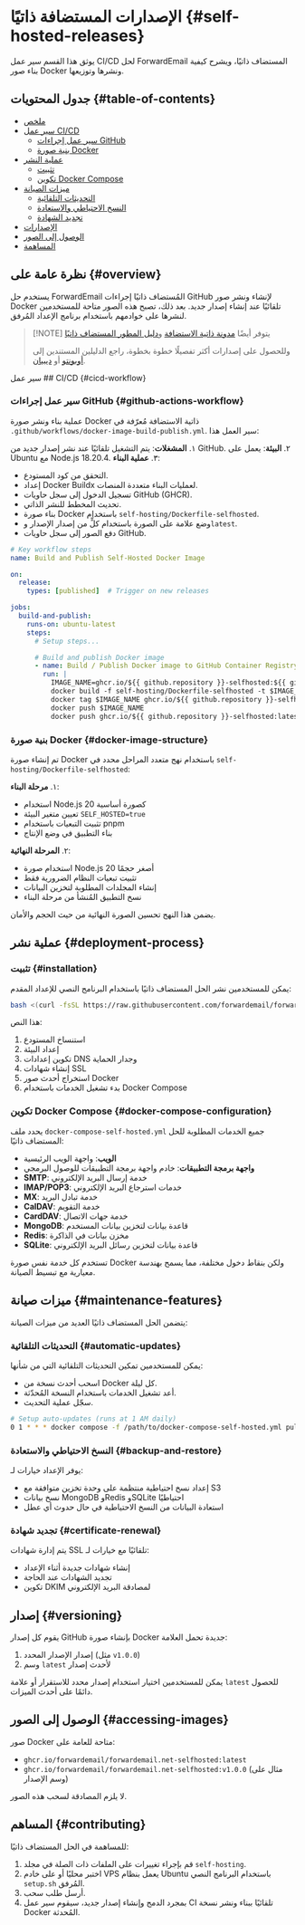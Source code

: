 # الإصدارات المستضافة ذاتيًا {#self-hosted-releases}

يوثق هذا القسم سير عمل CI/CD لحل ForwardEmail المستضاف ذاتيًا، ويشرح كيفية بناء صور Docker ونشرها وتوزيعها.

## جدول المحتويات {#table-of-contents}

* [ملخص](#overview)
* [سير عمل CI/CD](#cicd-workflow)
  * [سير عمل إجراءات GitHub](#github-actions-workflow)
  * [بنية صورة Docker](#docker-image-structure)
* [عملية النشر](#deployment-process)
  * [تثبيت](#installation)
  * [تكوين Docker Compose](#docker-compose-configuration)
* [ميزات الصيانة](#maintenance-features)
  * [التحديثات التلقائية](#automatic-updates)
  * [النسخ الاحتياطي والاستعادة](#backup-and-restore)
  * [تجديد الشهادة](#certificate-renewal)
* [الإصدارات](#versioning)
* [الوصول إلى الصور](#accessing-images)
* [المساهمة](#contributing)

## نظرة عامة على {#overview}

يستخدم حل ForwardEmail المُستضاف ذاتيًا إجراءات GitHub لإنشاء ونشر صور Docker تلقائيًا عند إنشاء إصدار جديد. بعد ذلك، تصبح هذه الصور متاحة للمستخدمين لنشرها على خوادمهم باستخدام برنامج الإعداد المُرفق.

> \[!NOTE]
> يتوفر أيضًا [مدونة ذاتية الاستضافة](https://forwardemail.net/blog/docs/self-hosted-solution) و[دليل المطور المستضاف ذاتيًا](https://forwardemail.net/self-hosted)
>
> وللحصول على إصدارات أكثر تفصيلًا خطوة بخطوة، راجع الدليلين المستندين إلى [أوبونتو](https://forwardemail.net/guides/selfhosted-on-ubuntu) أو [ديبيان](https://forwardemail.net/guides/selfhosted-on-debian).

سير عمل ## CI/CD {#cicd-workflow}

### سير عمل إجراءات GitHub {#github-actions-workflow}

عملية بناء ونشر صورة Docker ذاتية الاستضافة مُعرّفة في `.github/workflows/docker-image-build-publish.yml`. سير العمل هذا:

١. **المشغلات**: يتم التشغيل تلقائيًا عند نشر إصدار جديد من GitHub.
٢. **البيئة**: يعمل على Ubuntu مع Node.js 18.20.4.
٣. **عملية البناء**:
* التحقق من كود المستودع.
* إعداد Docker Buildx لعمليات البناء متعددة المنصات.
* تسجيل الدخول إلى سجل حاويات GitHub (GHCR).
* تحديث المخطط للنشر الذاتي.
* بناء صورة Docker باستخدام `self-hosting/Dockerfile-selfhosted`.
* وضع علامة على الصورة باستخدام كلٍّ من إصدار الإصدار و`latest`.
* دفع الصور إلى سجل حاويات GitHub.

```yaml
# Key workflow steps
name: Build and Publish Self-Hosted Docker Image

on:
  release:
    types: [published]  # Trigger on new releases

jobs:
  build-and-publish:
    runs-on: ubuntu-latest
    steps:
      # Setup steps...

      # Build and publish Docker image
      - name: Build / Publish Docker image to GitHub Container Registry
        run: |
          IMAGE_NAME=ghcr.io/${{ github.repository }}-selfhosted:${{ github.ref_name }}
          docker build -f self-hosting/Dockerfile-selfhosted -t $IMAGE_NAME .
          docker tag $IMAGE_NAME ghcr.io/${{ github.repository }}-selfhosted:latest
          docker push $IMAGE_NAME
          docker push ghcr.io/${{ github.repository }}-selfhosted:latest
```

### بنية صورة Docker {#docker-image-structure}

تم إنشاء صورة Docker باستخدام نهج متعدد المراحل محدد في `self-hosting/Dockerfile-selfhosted`:

١. **مرحلة البناء**:
* استخدام Node.js 20 كصورة أساسية
* تعيين متغير البيئة `SELF_HOSTED=true`
* تثبيت التبعيات باستخدام pnpm
* بناء التطبيق في وضع الإنتاج

٢. **المرحلة النهائية**:
* استخدام صورة Node.js 20 أصغر حجمًا
* تثبيت تبعيات النظام الضرورية فقط
* إنشاء المجلدات المطلوبة لتخزين البيانات
* نسخ التطبيق المُنشأ من مرحلة البناء

يضمن هذا النهج تحسين الصورة النهائية من حيث الحجم والأمان.

## عملية نشر {#deployment-process}

### تثبيت {#installation}

يمكن للمستخدمين نشر الحل المستضاف ذاتيًا باستخدام البرنامج النصي للإعداد المقدم:

```bash
bash <(curl -fsSL https://raw.githubusercontent.com/forwardemail/forwardemail.net/refs/heads/master/self-hosting/setup.sh)
```

هذا النص:

1. استنساخ المستودع
2. إعداد البيئة
3. تكوين إعدادات DNS وجدار الحماية
4. إنشاء شهادات SSL
5. استخراج أحدث صور Docker
6. بدء تشغيل الخدمات باستخدام Docker Compose

### تكوين Docker Compose {#docker-compose-configuration}

يحدد ملف `docker-compose-self-hosted.yml` جميع الخدمات المطلوبة للحل المستضاف ذاتيًا:

* **الويب**: واجهة الويب الرئيسية
* **واجهة برمجة التطبيقات**: خادم واجهة برمجة التطبيقات للوصول البرمجي
* **SMTP**: خدمة إرسال البريد الإلكتروني
* **IMAP/POP3**: خدمات استرجاع البريد الإلكتروني
* **MX**: خدمة تبادل البريد
* **CalDAV**: خدمة التقويم
* **CardDAV**: خدمة جهات الاتصال
* **MongoDB**: قاعدة بيانات لتخزين بيانات المستخدم
* **Redis**: مخزن بيانات في الذاكرة
* **SQLite**: قاعدة بيانات لتخزين رسائل البريد الإلكتروني

تستخدم كل خدمة نفس صورة Docker ولكن بنقاط دخول مختلفة، مما يسمح بهندسة معيارية مع تبسيط الصيانة.

## ميزات صيانة {#maintenance-features}

يتضمن الحل المستضاف ذاتيًا العديد من ميزات الصيانة:

### التحديثات التلقائية {#automatic-updates}

يمكن للمستخدمين تمكين التحديثات التلقائية التي من شأنها:

* اسحب أحدث نسخة من Docker كل ليلة.
* أعد تشغيل الخدمات باستخدام النسخة المُحدّثة.
* سجّل عملية التحديث.

```bash
# Setup auto-updates (runs at 1 AM daily)
0 1 * * * docker compose -f /path/to/docker-compose-self-hosted.yml pull && docker compose -f /path/to/docker-compose-self-hosted.yml up -d >> /var/log/autoupdate.log 2>&1
```

### النسخ الاحتياطي والاستعادة {#backup-and-restore}

يوفر الإعداد خيارات لـ:

* إعداد نسخ احتياطية منتظمة على وحدة تخزين متوافقة مع S3
* نسخ بيانات MongoDB وRedis وSQLite احتياطيًا
* استعادة البيانات من النسخ الاحتياطية في حال حدوث أي عطل

### تجديد شهادة {#certificate-renewal}

يتم إدارة شهادات SSL تلقائيًا مع خيارات لـ:

* إنشاء شهادات جديدة أثناء الإعداد
* تجديد الشهادات عند الحاجة
* تكوين DKIM لمصادقة البريد الإلكتروني

## إصدار {#versioning}

يقوم كل إصدار GitHub بإنشاء صورة Docker جديدة تحمل العلامة:

1. إصدار الإصدار المحدد (مثل `v1.0.0`)
2. وسم `latest` لأحدث إصدار

يمكن للمستخدمين اختيار استخدام إصدار محدد للاستقرار أو علامة `latest` للحصول دائمًا على أحدث الميزات.

## الوصول إلى الصور {#accessing-images}

صور Docker متاحة للعامة على:

* `ghcr.io/forwardemail/forwardemail.net-selfhosted:latest`
* `ghcr.io/forwardemail/forwardemail.net-selfhosted:v1.0.0` (مثال على وسم الإصدار)

لا يلزم المصادقة لسحب هذه الصور.

## المساهم {#contributing}

للمساهمة في الحل المستضاف ذاتيًا:

1. قم بإجراء تغييرات على الملفات ذات الصلة في مجلد `self-hosting`.
2. اختبر محليًا أو على خادم VPS يعمل بنظام Ubuntu باستخدام البرنامج النصي `setup.sh` المُرفق.
3. أرسل طلب سحب.
4. بمجرد الدمج وإنشاء إصدار جديد، سيقوم سير عمل CI تلقائيًا ببناء ونشر نسخة Docker المُحدثة.